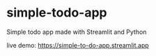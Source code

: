 # simple-todo-app
Simple todo app made with Streamlit and Python

live demo: https://simple-to-do-app.streamlit.app
